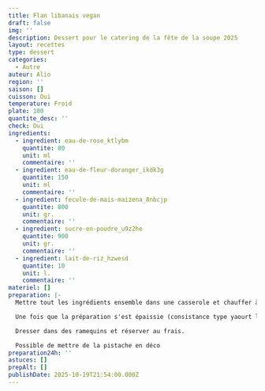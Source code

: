 ```yaml
---
title: Flan libanais vegan
draft: false
img: ''
description: Dessert pour le catering de la fête de la soupe 2025
layout: recettes
type: dessert
categories:
  - Autre
auteur: Alio
region: ''
saison: []
cuisson: Oui
temperature: Froid
plate: 100
quantite_desc: ''
check: Oui
ingredients:
  - ingredient: eau-de-rose_ktlybm
    quantite: 80
    unit: ml
    commentaire: ''
  - ingredient: eau-de-fleur-doranger_ikdk3g
    quantite: 150
    unit: ml
    commentaire: ''
  - ingredient: fecule-de-mais-maizena_8nbcjp
    quantite: 800
    unit: gr.
    commentaire: ''
  - ingredient: sucre-en-poudre_u9z2he
    quantite: 900
    unit: gr.
    commentaire: ''
  - ingredient: lait-de-riz_hzwesd
    quantite: 10
    unit: l.
    commentaire: ''
materiel: []
preparation: |-
  Mettre tout les ingrédients ensemble dans une casserole et chauffer à feu doux en mélangeant avec un fouet.

  Une fois que la préparation s'est épaissie (consistance type yaourt liquide "yop"), couper la cuisson. 

  Dresser dans des ramequins et réserver au frais.

  Possible de mettre de la pistache en déco
preparation24h: ''
astuces: []
prepAlt: []
publishDate: 2025-10-19T21:54:00.000Z
---
```


